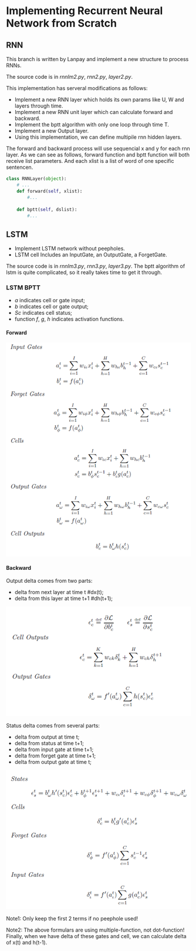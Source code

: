# Implementing Recurrent Neural Network from Scratch

## RNN
This branch is written by Lanpay and implement a new structure to process RNNs.

The source code is in *rnnlm2.py*, *rnn2.py*, *layer2.py*.

This implementation has serveral modifications as follows:
- Implement a new RNN layer which holds its own params like U, W and layers through time.
- Implement a new RNN unit layer which can calculate forward and backward.
- Implement the bptt algorithm with only one loop through time T.
- Implement a new Output layer.
- Using this implementation, we can define multipile rnn hidden layers.

The forward and backward process will use sequencial x and y for each rnn layer.
As we can see as follows, forward function and bptt function will both receive list parameters. 
And each xlist is a list of word of one specific sentencen.

```python
class RNNLayer(object):
    # ...
    def forward(self, xlist):
        #...

    def bptt(self, dslist):
        #...

```

## LSTM
- Implement LSTM network without peepholes.
- LSTM cell Includes an InputGate, an OutputGate, a ForgetGate.

The source code is in *rnnlm3.py*, *rnn3.py*, *layer3.py*.
The bptt algorithm of lstm is quite complicated, so it really takes time to get it through.

### LSTM BPTT
- *a* indicates cell or gate input;
- *b* indicates cell or gate output;
- *Sc* indicates cell status;
- function *f*, *g*, *h* indicates activation functions.

#### Forward
![](figures/lstm1.png)

#### Backward

Output delta comes from two parts:
- delta from next layer at time t #dx(t);
- delta from this layer at time t+1 #dh(t+1);

![](figures/lstm2.png)

Status delta comes from several parts:
- delta from output at time t;
- delta from status at time t+1;
- delta from input gate at time t+1;
- delta from forget gate at time t+1;
- delta from output gate at time t;

![](figures/lstm3.png)

Note1: Only keep the first 2 terms if no peephole used!

Note2: The above formulars are using multiple-function, not dot-function!
Finally, when we have delta of these gates and cell, we can calculate delta of x(t) and h(t-1).

